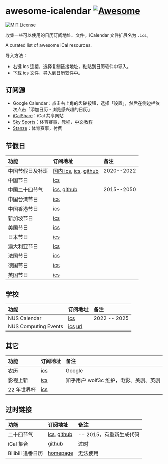 <!-- omit in toc -->

# awesome-icalendar [![Awesome](https://awesome.re/badge.svg)](https://awesome.re)

[![MIT License](https://img.shields.io/badge/license-MIT-green.svg)](https://opensource.org/licenses/MIT)

收集一些可以使用的日历订阅地址、文件。iCalendar 文件扩展名为 `.ics`。

A curated list of awesome iCal resources.

导入方法：

- 右键 ics 连接，选择复制链接地址，粘贴到日历软件中导入。
- 下载 ics 文件，导入到日历软件中。

<!-- omit in toc -->

## 订阅源

- Google Calendar：点击右上角的齿轮按钮，选择「设置」，然后在侧边栏依次点击「添加日历 - 浏览感兴趣的日历」
- [iCalShare](http://icalshare.com/)：iCal 共享网站
- [Sky Sports](https://www.skysports.com/)：体育赛事，[教程](https://www.skysports.com/calendars)，[中文教程](https://sspai.com/post/43209)
- [Stanze](https://www.stanza.co/)：体育赛事，付费

## 节假日

| 功能             | 订阅地址                                                                                                                                                                                                                                                   | 备注       |
| :--------------- | :--------------------------------------------------------------------------------------------------------------------------------------------------------------------------------------------------------------------------------------------------------- | :--------- |
| 中国节假日及补班 | [国内 ics](https://www.shuyz.com/githubfiles/china-holiday-calender/master/holidayCal.ics), [ics](https://raw.githubusercontent.com/lanceliao/china-holiday-calender/master/holidayCal.ics), [github](https://github.com/lanceliao/china-holiday-calender) | 2020--2022 |
| 中国节日         | [ics](webcal://p10-calendars.icloud.com/holiday/CN_zh.ics)                                                                                                                                                                                                 |            |
| 中国二十四节气   | [ics](https://raw.githubusercontent.com/KaitoHH/24-jieqi-ics/master/23_solar_terms_2015-01-01_2050-12-31.ics), [github](https://github.com/KaitoHH/24-jieqi-ics)                                                                                           | 2015--2050 |
| 中国台湾节日     | [ics](webcal://p10-calendars.icloud.com/holiday/TW_zh.ics)                                                                                                                                                                                                 |            |
| 中国香港节日     | [ics](webcal://p10-calendars.icloud.com/holiday/HK_zh.ics)                                                                                                                                                                                                 |
| 新加坡节日       | [ics](webcal://p10-calendars.icloud.com/holiday/SG_zh.ics)                                                                                                                                                                                                 |
| 美国节日         | [ics](webcal://p10-calendars.icloud.com/holiday/US_en.ics)                                                                                                                                                                                                 |
| 日本节日         | [ics](webcal://p10-calendars.icloud.com/holiday/JP_ja.ics)                                                                                                                                                                                                 |
| 澳大利亚节日     | [ics](webcal://p10-calendars.icloud.com/holiday/AU_en.ics)                                                                                                                                                                                                 |
| 法国节日         | [ics](webcal://p10-calendars.icloud.com/holiday/FR_fr.ics)                                                                                                                                                                                                 |
| 德国节日         | [ics](webcal://p10-calendars.icloud.com/holiday/DE_de.ics)                                                                                                                                                                                                 |
| 英国节日         | [ics](webcal://p10-calendars.icloud.com/holiday/GB_en.ics)                                                                                                                                                                                                 |

## 学校

| 功能                 | 订阅地址                                                                                                                                                          | 备注         |
| :------------------- | :---------------------------------------------------------------------------------------------------------------------------------------------------------------- | :----------- |
| NUS Calendar         | [ics](webcal://p206-caldav.icloud.com.cn/published/2/MTEzMzAxODkxNDYxMTMzMDjXQLkASir3dvm3oy-13LlX0ETOKUmxyOsDRjExFpVmh5xIbnmxPUPUrvuKS9eWt14n1koEyd44rrP3tAcNdiA) | 2022 -- 2025 |
| NUS Computing Events | [ics](https://events.comp.nus.edu.sg/calfeed/calendar-master-ical.ics) [url](https://events.comp.nus.edu.sg/)                                                     |              |

## 其它

| 功能        | 订阅地址                                                                                                         | 备注                                   |
| :---------- | :--------------------------------------------------------------------------------------------------------------- | :------------------------------------- |
| 农历        | [ics](http://www.google.com/calendar/ical/ug2j3l2nqq7uch3m9n0pm5t2lo@group.calendar.google.com/public/basic.ics) | Google                                 |
| 影视上新    | [ics](https://link.zhihu.com/?target=https%3A//calendar.google.com/calendar/ical/291ig4cijjnirlc6krcopq5gj4%2540group.calendar.google.com/public/basic.ics)                       | 知乎用户 wolf3c 维护，电影、美剧、英剧 |
| 22 年世界杯 | [ics](webcal://www.skysports.com/calendars/football/fixtures/competitions/world-cup?live=false)                  |                                        |

## 过时链接

| 功能              | 订阅地址                                                                                                                                               | 备注                    |
| :---------------- | :----------------------------------------------------------------------------------------------------------------------------------------------------- | :---------------------- |
| 二十四节气        | [ics](https://raw.github.com/infinet/lunar-calendar/master/chinese_lunar_prev_year_next_year.ics), [github](https://github.com/infinet/lunar-calendar) | -- 2015，有重新生成代码 |
| iCal 集合         | [github](https://github.com/toosean/ChinaPublicCalendar)                                                                                               | 过时                    |
| Bilibili 追番日历 | [homepage](https://hi94740.gitee.io/calendar-feeds-ui/)                                                                                                | 无法使用                |
